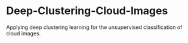 # Deep-Clustering-Cloud-Images
Applying deep clustering learning for the unsupervised classification of cloud images.
